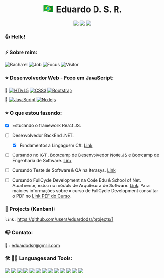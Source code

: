 <!-- 
<p align="center">
  <img src=https://github.com/eduardodsr/eduardodsr/blob/master/dev2.gif?raw=true" alt="dev2" width="150px" />
  <img src=https://github.com/eduardodsr/eduardodsr/blob/master/dev.gif?raw=true" alt="dev" width="150px" />
-->

</p>
<h1 align="center"> <img style="margin: 0 auto" src="https://github.com/eduardodsr/eduardodsr/blob/master/brazil.gif" height="25"> 
<!-- :brazil: --> 
  Eduardo D. S. R.  
</h1>

<p align="center">     
  <a href="https://github.com/eduardodsr" alt="github.com/eduardodsr" target="_blank"><img src="https://img.shields.io/badge/-github.com/eduardodsr-0e2c54?style=flat-square&logo=chrome&logoColor=black" /></a>
 <!-- <a href="https://www.edsr.dev" alt="edsr.dev" target="_blank"><img src="https://img.shields.io/badge/-edsr.dev-0e2c54?style=flat-square&logo=chrome&logoColor=white" /></a> -->
    <a href="https://profile-summary-for-github.com/user/eduardodsr" alt="profile-summary-for-github" target="_blank">
      <img src="https://img.shields.io/badge/HomePage-0e2c54?style=flat-square&logo=chrome&logoColor=blue" /></a>
  <a href="mailto:edsr.dev@gmail.com" alt="Email" target="_blank"><img src="https://img.shields.io/badge/-Email-B23121?style=flat-square&logo=gmail&logoColor=white" /></a>   
  </p>

<!--
<img style="margin: 0 auto" src="https://github.com/eduardodsr/eduardodsr/blob/master/brazil.gif" height="25"> 
 -->
<!-- :brazil: -->

### :thumbsup: Hello! 
<!-- <img style="margin: 0 auto" src="https://github.com/ABSphreak/ABSphreak/blob/master/gifs/Hi.gif" height="25"> -->
<!-- Bem vindo ao meu portfólio! -->

### ⚡ Sobre mim: 
<!-- :open_book: -->

![Bacharel](https://img.shields.io/badge/Bacharel-Sistemas%20de%20Informa%C3%A7%C3%A3o-blue)
![Job](https://img.shields.io/badge/Job-Analista%20de%20Sistemas%20%2F%20Desenvolvedor-blue)
![Focus](https://img.shields.io/badge/Focus-FrontEnd%20%2F%20BackEnd%20%2F%20FullCycle-blue)
![Visitor](https://visitor-badge.glitch.me/badge?page_id=eduardodsr.eduardodsr)

### :star: Desenvolvedor Web - Foco em JavaScript: 
<!-- :ballot_box_with_check:  -->

<!-- :bow_and_arrow: -->
:dart: [![HTML5](https://img.shields.io/badge/-HTML5-E34F26?style=flat&logo=html5&logoColor=white&link=https://github.com/)](https://github.com/eduardodsr) 
[![CSS3](https://img.shields.io/badge/-CSS3-1572B6?style=flat&logo=css3&link=https://github.com/eduardodsr)](https://github.com/eduardodsr) [![Bootstrap](https://img.shields.io/badge/-Bootstrap-563D7C?style=flat&logo=bootstrap&link=https://github.com/eduardodsr)](https://github.com/eduardodsr) 

<!-- :bow_and_arrow: -->
:dart: [![JavaScript](https://img.shields.io/badge/-JavaScript-black?style=flat&logo=javascript&link=https://github.com/eduardodsr)](https://github.com/eduardodsr) [![Nodejs](https://img.shields.io/badge/-Nodejs-black?style=flat&logo=Node.js&link=https://github.com/eduardodsr)](https://github.com/eduardodsr) 

### :star: O que estou fazendo: 
<!-- :ballot_box_with_check:  -->
- [x] Estudando o framework React JS. 
- [ ] Desenvolvedor BackEnd .NET. 
  - [x] Fundamentos a Lingaguem C#. [Link](https://github.com/eduardodsr/fundamentos-csharp)
- [ ] Cursando no IGTI, Bootcamp de Desenvolvedor Node.JS e Bootcamp de Engenharia de Software. [Link](https://github.com/eduardodsr/bootcamp-eng-sw-agil)
- [ ] Cursando Teste de Software & QA na Iterasys. [Link](https://github.com/eduardodsr/Teste-de-Software)
- [ ] Cursando FullCycle Development na Code Edu & School of Net. Atualmente, estou no módulo de Arquitetura de Software. [Link](https://github.com/eduardodsr/ArquiteturaSoftware). Para maiores informações sobre o curso de FullCycle Development consultar o PDF no [Link PDF do Curso](http://lancamento.fullcycle.com.br/Brochura-FullCycle-2.0.pdf).


<!-- :bow_and_arrow: -->
<!--
:dart: [![Python](https://img.shields.io/badge/-Python-black?style=flat&logo=python&link=https://github.com/eduardodsr)](https://github.com/eduardodsr)
-->


<!--

<details class="HARD_SKILLS">
<summary><strong> ✔️ HARD SKILLS (Habilidades Técnicas)  </strong></summary>

### HARD SKILLS:  💬
  
-	Desenvolvedor Front End (HTML, CSS e JavaScript); 
  
-	Desenvolvedor React, biblioteca JavaScript.
  
-	Controle de Versão (Git e GitHub); 
  
-	Metodologia Ágil (Scrum e Kanban);
  
-	OS – Microsoft Windows; MacOS e Linux;
  
-	Office – Microsoft Office, Office 365; Libre Office;
  
-	Redes – CISCO CCNA; Banco de Dados – SQL;
  
-	Gestão de Serviços de TI – Frameworks ITIL e Cobit;
  

</details>

<br>

<details class="SOFT_SKILLS">  
<summary><strong> ✔️ SOFT SKILLS (Habilidades Comportamentais) </strong></summary>

### SOFT SKILLS:  💬
 
-	Liderança; boa comunicação; bom planejamento;
  
-	Trabalho em equipe; proatividade; persistência; 
  
-	Ética; comprometimento; colaboração; empatia; 
  
-	Criatividade; inovação; negociação de conflitos.
  
</details>

-->


### :dart: Projects (Kanban): 

 ``` link: ```  https://github.com/users/eduardodsr/projects/1


### :mailbox_with_no_mail: Contato:  

<!-- :email: : eduardodsr@gmail.com -->

:email: : eduardodsr@gmail.com

<!--

###  [ Python 🐍] A little more about me...  👇

[Link Code Python](https://github.com/eduardodsr/Python-Google-Colab/blob/master/eduardodsr.ipynb "Link Code Python - Google Colab")

```python
class eduardodsr:

    def __init__(self):
        self.username = 'eduardodsr'
        self.name = 'Eduardo da Silva Rodrigues'
        self.web = 'https://edsr.dev'
        self.code = {
            'frontend': ['HTML', 'CSS', 'JavaScript', 'React JS', 'Boostrap'],
            'backend': ['Python', 'Node JS', 'Java'],
            'database': ['SQL', 'Mongo DB', 'JSON'],
            'devops': [' '],
            'tools': ['GitHub', 'Jupyter Notebook'],
            'misc': ['SCRUM', 'GNU/Linux']
        }
        self.architecture = [' ']

    def __str__(self):
        return self.name

if __name__ == '__main__':
    me = eduardodsr()
```

-->

<!--

## GitHub Status | Top Languages Card: :star:

![Github stats](https://github-readme-stats.vercel.app/api?username=eduardodsr&show_icons=true)


[![Top Langs](https://github-readme-stats.vercel.app/api/top-langs/?username=eduardodsr&langs_count=6)](https://github.com/eduardodsr/github-readme-stats)

-->


<!--
[![Top Langs](https://github-readme-stats.vercel.app/api/top-langs/?username=eduardodsr&layout=compact)](https://github.com/eduardodsr/github-readme-stats)
-->



### 🛠️ 👨‍💻  Languages and Tools:  

<div class="code" align="left">
<code><a href="https://www.w3.org/html/" target="_blank"><img height="50" src="https://www.vectorlogo.zone/logos/w3_html5/w3_html5-ar21.svg"></a></code>
<code><a href="https://getbootstrap.com/" target="_blank"><img height="50" src="https://www.vectorlogo.zone/logos/getbootstrap/getbootstrap-ar21.svg"></a></code> 
<code><a href="https://www.javascript.com/" target="_blank"><img height="50" src="https://www.vectorlogo.zone/logos/javascript/javascript-ar21.svg"></a></code>
<code><a href="https://nodejs.org/" target="_blank"><img height="50" src="https://www.vectorlogo.zone/logos/nodejs/nodejs-ar21.svg"></a></code> 
<code><a href="https://reactjs.org/" target="_blank"><img height="50" src="https://www.vectorlogo.zone/logos/reactjs/reactjs-ar21.svg"></a></code>
<code><a href="https://www.python.org/" target="_blank"><img height="50" src="https://www.vectorlogo.zone/logos/python/python-ar21.svg"></a></code>
<code><a href="https://www.json.org/" target="_blank"><img height="50" src="https://www.vectorlogo.zone/logos/json/json-ar21.svg"></a></code>
<code><a href="https://www.linux.org/" target="_blank"><img height="50" src="https://www.vectorlogo.zone/logos/linux/linux-ar21.svg"></a></code>
<code><a href="https://www.microsoft.com/" target="_blank"><img height="50" src="https://www.vectorlogo.zone/logos/microsoft/microsoft-ar21.svg"></a></code>
<code><a href="https://code.visualstudio.com/" target="_blank"><img height="50" src="https://www.vectorlogo.zone/logos/visualstudio_code/visualstudio_code-ar21.svg"></a></code>
<code><a href="https://www.java.com/" target="_blank"><img height="50" src="https://www.vectorlogo.zone/logos/java/java-ar21.svg"></a></code>
<code><a href="https://www.eclipse.org/" target="_blank"><img height="50" src="https://www.vectorlogo.zone/logos/eclipse/eclipse-ar21.svg"></a></code> 
<code><a href="https://www.jetbrains.com/" target="_blank"><img height="50" src="https://www.vectorlogo.zone/logos/jetbrains/jetbrains-ar21.svg"></a></code>  
</div>



<!--

## Bootcamp: :star:
<div>
<a href="https://github.com/eduardodsr/Bootcamp-Desenvolvimento-Full-Stack">
  <!-- Change the `github-readme-stats.anuraghazra1.vercel.app` to `github-readme-stats.vercel.app`
  <img align="center" src="https://github-readme-stats.vercel.app/api/pin/?username=eduardodsr&repo=Bootcamp-Desenvolvimento-Full-Stack&theme=radical" />
</a> 
<a href="https://github.com/eduardodsr/devreact">
  <!-- Change the `github-readme-stats.anuraghazra1.vercel.app` to `github-readme-stats.vercel.app`
  <img align="center" src="https://github-readme-stats.vercel.app/api/pin/?username=eduardodsr&repo=devreact&theme=radical" />
</a>   
<a href="https://github.com/eduardodsr/Desenvolvedor-Front-End">
  <!-- Change the `github-readme-stats.anuraghazra1.vercel.app` to `github-readme-stats.vercel.app` 
  <img align="center" src="https://github-readme-stats.vercel.app/api/pin/?username=eduardodsr&repo=Desenvolvedor-Front-End&theme=radical" />
</a>   
  <a href="https://github.com/eduardodsr/Desenvolvedor-Python">
  <!-- Change the `github-readme-stats.anuraghazra1.vercel.app` to `github-readme-stats.vercel.app`  
  <img align="center" src="https://github-readme-stats.vercel.app/api/pin/?username=eduardodsr&repo=Desenvolvedor-Python&theme=radical" />
</a>    
  <a href="https://github.com/eduardodsr/bootcamp-IGTI">
  <!-- Change the `github-readme-stats.anuraghazra1.vercel.app` to `github-readme-stats.vercel.app`  
  <img align="center" src="https://github-readme-stats.vercel.app/api/pin/?username=eduardodsr&repo=bootcamp-IGTI&theme=radical" />
</a>    
  <a href="https://github.com/eduardodsr/Python-Pro">
  <!-- Change the `github-readme-stats.anuraghazra1.vercel.app` to `github-readme-stats.vercel.app`  
  <img align="center" src="https://github-readme-stats.vercel.app/api/pin/?username=eduardodsr&repo=Python-Pro&theme=radical" />
</a>    
</div> 

-->
